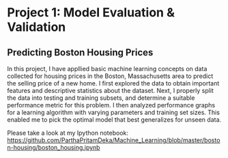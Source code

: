 # Project 1: Model Evaluation & Validation
## Predicting Boston Housing Prices

In this project, I have appllied basic machine learning concepts on data collected for housing prices in the Boston, Massachusetts area to predict the selling price of a new home. I first explored the data to obtain important features and descriptive statistics about the dataset. Next, I properly split the data into testing and training subsets, and determine a suitable performance metric for this problem. I then analyzed performance graphs for a learning algorithm with varying parameters and training set sizes. This enabled me to pick the optimal model that best generalizes for unseen data. 

Please take a look at my Ipython notebook: https://github.com/ParthaPritamDeka/Machine_Learning/blob/master/boston-housing/boston_housing.ipynb
